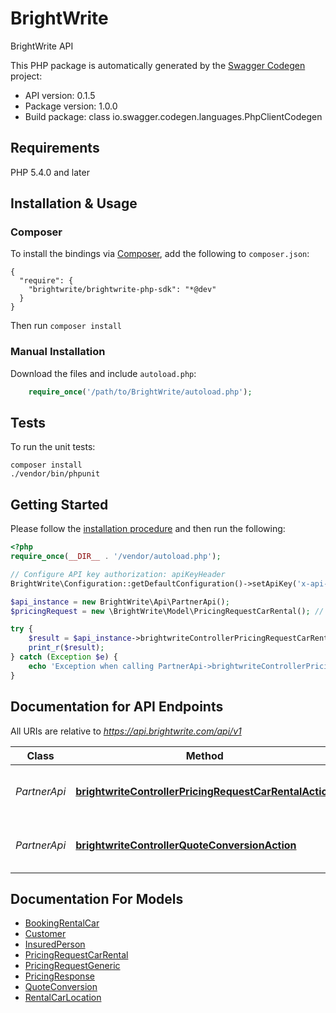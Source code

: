 # BrightWrite
BrightWrite API

This PHP package is automatically generated by the [Swagger Codegen](https://github.com/swagger-api/swagger-codegen) project:

- API version: 0.1.5
- Package version: 1.0.0
- Build package: class io.swagger.codegen.languages.PhpClientCodegen

## Requirements

PHP 5.4.0 and later

## Installation & Usage
### Composer

To install the bindings via [Composer](http://getcomposer.org/), add the following to `composer.json`:

```
{
  "require": {
    "brightwrite/brightwrite-php-sdk": "*@dev"
  }
}
```

Then run `composer install`

### Manual Installation

Download the files and include `autoload.php`:

```php
    require_once('/path/to/BrightWrite/autoload.php');
```

## Tests

To run the unit tests:

```
composer install
./vendor/bin/phpunit
```

## Getting Started

Please follow the [installation procedure](#installation--usage) and then run the following:

```php
<?php
require_once(__DIR__ . '/vendor/autoload.php');

// Configure API key authorization: apiKeyHeader
BrightWrite\Configuration::getDefaultConfiguration()->setApiKey('x-api-key', 'YOUR_API_KEY');

$api_instance = new BrightWrite\Api\PartnerApi();
$pricingRequest = new \BrightWrite\Model\PricingRequestCarRental(); // \BrightWrite\Model\PricingRequestCarRental | Pricing request should contain information about quoted policy and related booking information

try {
    $result = $api_instance->brightwriteControllerPricingRequestCarRentalAction($pricingRequest);
    print_r($result);
} catch (Exception $e) {
    echo 'Exception when calling PartnerApi->brightwriteControllerPricingRequestCarRentalAction: ', $e->getMessage(), PHP_EOL;
}
```

## Documentation for API Endpoints

All URIs are relative to *https://api.brightwrite.com/api/v1*

Class | Method | HTTP request | Description
------------ | ------------- | ------------- | -------------
*PartnerApi* | [**brightwriteControllerPricingRequestCarRentalAction**](docs/Api/PartnerApi.md#brightwritecontrollerpricingrequestcarrentalaction) | **POST** /pricingRequestCarRental | Pricing request for car rental business
*PartnerApi* | [**brightwriteControllerQuoteConversionAction**](docs/Api/PartnerApi.md#brightwritecontrollerquoteconversionaction) | **POST** /quoteConversion | Pricing request for car rental business.


## Documentation For Models

 - [BookingRentalCar](docs/Model/BookingRentalCar.md)
 - [Customer](docs/Model/Customer.md)
 - [InsuredPerson](docs/Model/InsuredPerson.md)
 - [PricingRequestCarRental](docs/Model/PricingRequestCarRental.md)
 - [PricingRequestGeneric](docs/Model/PricingRequestGeneric.md)
 - [PricingResponse](docs/Model/PricingResponse.md)
 - [QuoteConversion](docs/Model/QuoteConversion.md)
 - [RentalCarLocation](docs/Model/RentalCarLocation.md)

